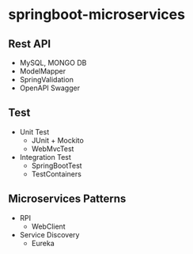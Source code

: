 # springboot-microservices

## Rest API
  - MySQL, MONGO DB
  - ModelMapper
  - SpringValidation
  - OpenAPI Swagger
  
## Test
  - Unit Test
    - JUnit + Mockito
    - WebMvcTest
  - Integration Test
    - SpringBootTest
    - TestContainers

## Microservices Patterns
  - RPI 
    - WebClient
  - Service Discovery
    - Eureka
